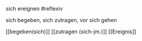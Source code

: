 sich ereignen  #reflexiv

sich begeben, sich zutragen, vor sich gehen

[[begeben(sich)]]  [[zutragen (sich-jm.)]]
[[Ereignis]]